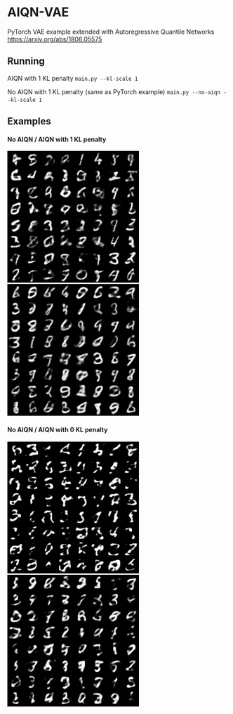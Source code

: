 # AIQN-VAE
PyTorch VAE example extended with Autoregressive Quantile Networks https://arxiv.org/abs/1806.05575

## Running
AIQN with 1 KL penalty `main.py --kl-scale 1`

No AIQN with 1 KL penalty (same as PyTorch example) `main.py --no-aiqn --kl-scale 1`

## Examples

#### No AIQN / AIQN with 1 KL penalty
<img src="images/mnist_noaiqn_kl1.png" width="300"> <img src="images/mnist_aiqn_kl1.png" width="300">

#### No AIQN / AIQN with 0 KL penalty
<img src="images/mnist_noaiqn_kl0.png" width="300"> <img src="images/mnist_aiqn_kl0.png" width="300">
